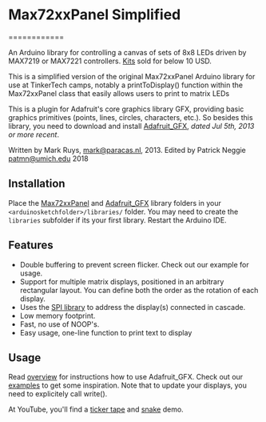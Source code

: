 # Max72xxPanel Simplified
============

An Arduino library for controlling a canvas of sets of 8x8 LEDs driven by MAX7219 or MAX7221 controllers. [Kits][hardware] sold for below 10 USD.

This is a simplified version of the original Max72xxPanel Arduino library for use at TinkerTech camps, notably a printToDisplay() function within the Max72xxPanel class that easily allows users to print to matrix LEDs 

This is a plugin for Adafruit's core graphics library GFX, providing basic graphics primitives (points, lines, circles, characters, etc.). So besides this library, you need to download and install [Adafruit_GFX][gfx-download], *dated Jul 5th, 2013 or more recent*. 

Written by Mark Ruys, <mark@paracas.nl>, 2013.
Edited by Patrick Neggie <patmn@umich.edu> 2018


Installation
------------

Place the [Max72xxPanel][download] and [Adafruit_GFX][gfx-download] library folders in your `<arduinosketchfolder>/libraries/` folder. You may need to create the `libraries` subfolder if its your first library. Restart the Arduino IDE. 


Features
--------
- Double buffering to prevent screen flicker. Check out our example for usage.
- Support for multiple matrix displays, positioned in an arbitrary rectangular layout. You can define both the order as the rotation of each display.
- Uses the [SPI library][spi] to address the display(s) connected in cascade.
- Low memory footprint.
- Fast, no use of NOOP's.
- Easy usage, one-line function to print text to display

Usage
-----

Read [overview][gfx-docs] for instructions how to use Adafruit_GFX. Check out our [examples][examples] to get some inspiration. Note that to update your displays, you need to explicitely call write().

At YouTube, you'll find a [ticker tape][tickertape] and [snake] demo.


[download]: https://github.com/markruys/arduino-Max72xxPanel/archive/master.zip "Download Max72xxPanel library"
[gfx-download]: https://github.com/adafruit/Adafruit-GFX-Library "Download Adafruit GFX Graphics Library"
[gfx-docs]: http://learn.adafruit.com/adafruit-gfx-graphics-library/overview "Documentation Adafruit GFX Graphics Library"
[examples]: https://github.com/markruys/arduino-Max72xxPanel/tree/master/examples "Show Max72xxPanel examples"
[hardware]: https://www.google.com/search?q=MAX7219+Red+Dot+Matrix+Module "For kits, google MAX7219 Red Dot Matrix Module"
[spi]: http://arduino.cc/en/Reference/SPI "SPI library"
[tickertape]: http://www.youtube.com/watch?v=a8T7ZFeaf1A "Max72xxPanel Arduino library demo (ticker tape)"
[snake]: http://www.youtube.com/watch?v=FbJJyuCwohs "Max72xxPanel Arduino library demo (snake)"